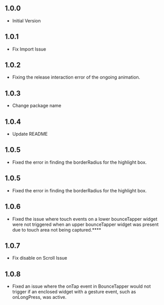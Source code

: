 ## 1.0.0

* Initial Version

## 1.0.1

* Fix Import Issue

## 1.0.2

* Fixing the release interaction error of the ongoing animation.

## 1.0.3

* Change package name

## 1.0.4

* Update README

## 1.0.5

* Fixed the error in finding the borderRadius for the highlight box.

## 1.0.5

* Fixed the error in finding the borderRadius for the highlight box.


## 1.0.6

* Fixed the issue where touch events on a lower bounceTapper widget were not triggered when an upper bounceTapper widget was present due to touch area not being captured.****


## 1.0.7
* Fix disable on Scroll Issue


## 1.0.8
* Fixed an issue where the onTap event in BounceTapper would not trigger if an enclosed widget with a gesture event, such as onLongPress, was active.

